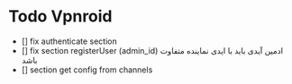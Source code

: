 # Todo Vpnroid

- [] fix authenticate section
- [] fix section registerUser (admin_id) ادمین آیدی باید با ایدی نماینده متفاوت باشد
- [] section get config from channels
